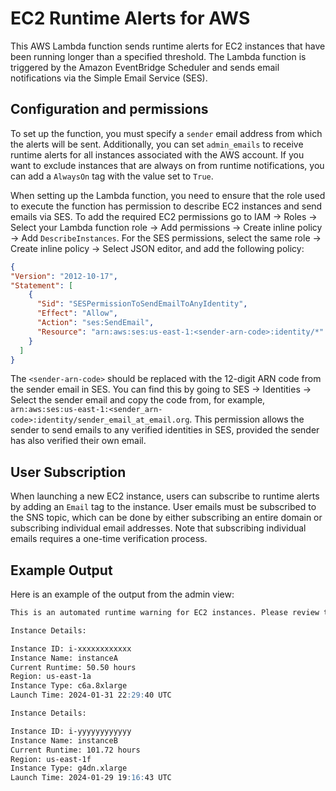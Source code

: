 # EC2 Runtime Alerts for AWS
This AWS Lambda function sends runtime alerts for EC2 instances that have been running longer than a specified threshold. The Lambda function is triggered by the Amazon EventBridge Scheduler and sends email notifications via the Simple Email Service (SES).

## Configuration and permissions
To set up the function, you must specify a `sender` email address from which the alerts will be sent. Additionally, you can set `admin_emails` to receive runtime alerts for all instances associated with the AWS account. If you want to exclude instances that are always on from runtime notifications, you can add a `AlwaysOn` tag with the value set to `True`.  

When setting up the Lambda function, you need to ensure that the role used to execute the function has permission to describe EC2 instances and send emails via SES. To add the required EC2 permissions go to IAM → Roles → Select your Lambda function role → Add permissions → Create inline policy → Add `DescribeInstances`. For the SES permissions, select the same role → Create inline policy → Select JSON editor, and add the following policy:
```json
{
"Version": "2012-10-17",
"Statement": [
    {
      "Sid": "SESPermissionToSendEmailToAnyIdentity",
      "Effect": "Allow",
      "Action": "ses:SendEmail",
      "Resource": "arn:aws:ses:us-east-1:<sender-arn-code>:identity/*"
    }
  ]
}
```
The `<sender-arn-code>` should be replaced with the 12-digit ARN code from the sender email in SES. You can find this by going to SES → Identities → Select the sender email and copy the code from, for example, `arn:aws:ses:us-east-1:<sender_arn-code>:identity/sender_email_at_email.org`. This permission allows the sender to send emails to any verified identities in SES, provided the sender has also verified their own email. 

## User Subscription
When launching a new EC2 instance, users can subscribe to runtime alerts by adding an `Email` tag to the instance. User emails must be subscribed to the SNS topic, which can be done by either subscribing an entire domain or subscribing individual email addresses. Note that subscribing individual emails requires a one-time verification process.

## Example Output
Here is an example of the output from the admin view:
```markdown
This is an automated runtime warning for EC2 instances. Please review the details below.

Instance Details:

Instance ID: i-xxxxxxxxxxxx
Instance Name: instanceA
Current Runtime: 50.50 hours
Region: us-east-1a
Instance Type: c6a.8xlarge
Launch Time: 2024-01-31 22:29:40 UTC

Instance Details:

Instance ID: i-yyyyyyyyyyyy
Instance Name: instanceB
Current Runtime: 101.72 hours
Region: us-east-1f
Instance Type: g4dn.xlarge
Launch Time: 2024-01-29 19:16:43 UTC
```
